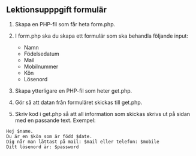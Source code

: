 ## Lektionsupppgift formulär

1. Skapa en PHP-fil som får heta form.php.

2. I form.php ska du skapa ett formulär som ska behandla följande input:
    * Namn
    * Födelsedatum
    * Mail
    * Mobilnummer
    * Kön
    * Lösenord
  
3. Skapa ytterligare en PHP-fil som heter get.php.
4. Gör så att datan från formuläret skickas till get.php.
5. Skriv kod i get.php så att all information som skickas skrivs ut på sidan med en passande text.
Exempel:
 ```
 Hej $name.
 Du är en $kön som är född $date.
 Dig når man lättast på mail: $mail eller telefon: $mobile
 Ditt lösenord är: $password
  ```
